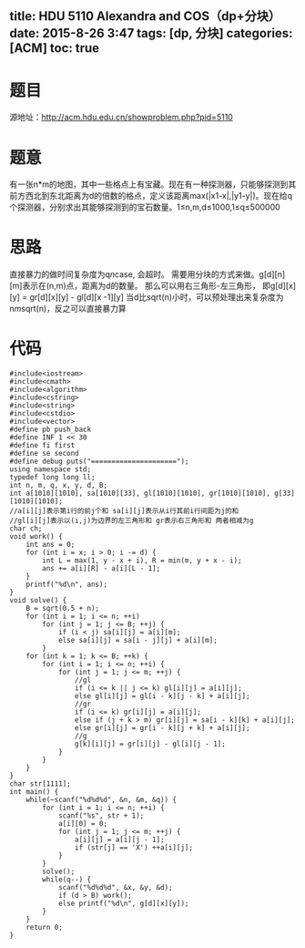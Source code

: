 title: HDU 5110 Alexandra and COS（dp+分块）
date: 2015-8-26 3:47
tags: [dp, 分块]
categories: [ACM]
toc: true
---
# 题目	
源地址：http://acm.hdu.edu.cn/showproblem.php?pid=5110

# 题意
有一张n*m的地图，其中一些格点上有宝藏。现在有一种探测器，只能够探测到其前方西北到东北距离为d的倍数的格点，定义该距离max(|x1-x|,|y1-y|)。现在给q个探测器，分别求出其能够探测到的宝石数量。1≤n,m,d≤1000,1≤q≤500000

# 思路
直接暴力的做时间复杂度为q*n*case, 会超时。
需要用分块的方式来做。g[d][n][m]表示在(n,m)点，距离为d的数量。
那么可以用右三角形-左三角形， 即g[d][x][y] = gr[d][x][y] - gl[d][x -1][y]
当d比sqrt(n)小时，可以预处理出来复杂度为n*m*sqrt(n)，反之可以直接暴力算

<!--more-->

# 代码
```
#include<iostream>
#include<cmath>
#include<algorithm>
#include<cstring>
#include<string>
#include<cstdio>
#include<vector>
#define pb push_back
#define INF 1 << 30
#define fi first
#define se second
#define debug puts("=====================");
using namespace std;
typedef long long ll;
int n, m, q, x, y, d, B;
int a[1010][1010], sa[1010][33], gl[1010][1010], gr[1010][1010], g[33][1010][1010];
//a[i][j]表示第i行的前j个和 sa[i][j]表示从i行其前i行间距为j的和
//gl[i][j]表示以(i,j)为边界的左三角形和 gr表示右三角形和 两者相减为g
char ch;
void work() {
    int ans = 0;
    for (int i = x; i > 0; i -= d) {
        int L = max(1, y - x + i), R = min(m, y + x - i);
        ans += a[i][R] - a[i][L - 1];
    }
    printf("%d\n", ans);
}
void solve() {
    B = sqrt(0.5 + n);
    for (int i = 1; i <= n; ++i)
        for (int j = 1; j <= B; ++j) {
            if (i < j) sa[i][j] = a[i][m];
            else sa[i][j] = sa[i - j][j] + a[i][m];
        }
    for (int k = 1; k <= B; ++k) {
        for (int i = 1; i <= n; ++i) {
            for (int j = 1; j <= m; ++j) {
                //gl
                if (i <= k || j <= k) gl[i][j] = a[i][j];
                else gl[i][j] = gl[i - k][j - k] + a[i][j];
                //gr
                if (i <= k) gr[i][j] = a[i][j];
                else if (j + k > m) gr[i][j] = sa[i - k][k] + a[i][j];
                else gr[i][j] = gr[i - k][j + k] + a[i][j];
                //g
                g[k][i][j] = gr[i][j] - gl[i][j - 1];
            }
        }
    }
}
char str[1111];
int main() {
    while(~scanf("%d%d%d", &n, &m, &q)) {
        for (int i = 1; i <= n; ++i) {
            scanf("%s", str + 1);
            a[i][0] = 0;
            for (int j = 1; j <= m; ++j) {
                a[i][j] = a[i][j - 1];
                if (str[j] == 'X') ++a[i][j];
            }
        }
        solve();
        while(q--) {
            scanf("%d%d%d", &x, &y, &d);
            if (d > B) work();
            else printf("%d\n", g[d][x][y]);
        }
    }
    return 0;
}
```

